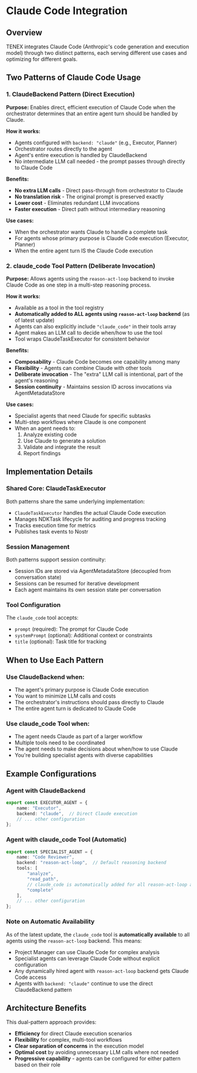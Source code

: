 # Claude Code Integration

## Overview

TENEX integrates Claude Code (Anthropic's code generation and execution model) through two distinct patterns, each serving different use cases and optimizing for different goals.

## Two Patterns of Claude Code Usage

### 1. ClaudeBackend Pattern (Direct Execution)

**Purpose:** Enables direct, efficient execution of Claude Code when the orchestrator determines that an entire agent turn should be handled by Claude.

**How it works:**
- Agents configured with `backend: "claude"` (e.g., Executor, Planner)
- Orchestrator routes directly to the agent
- Agent's entire execution is handled by ClaudeBackend
- No intermediate LLM call needed - the prompt passes through directly to Claude Code

**Benefits:**
- **No extra LLM calls** - Direct pass-through from orchestrator to Claude
- **No translation risk** - The original prompt is preserved exactly
- **Lower cost** - Eliminates redundant LLM invocations
- **Faster execution** - Direct path without intermediary reasoning

**Use cases:**
- When the orchestrator wants Claude to handle a complete task
- For agents whose primary purpose is Claude Code execution (Executor, Planner)
- When the entire agent turn IS the Claude Code execution

### 2. claude_code Tool Pattern (Deliberate Invocation)

**Purpose:** Allows agents using the `reason-act-loop` backend to invoke Claude Code as one step in a multi-step reasoning process.

**How it works:**
- Available as a tool in the tool registry
- **Automatically added to ALL agents using `reason-act-loop` backend** (as of latest update)
- Agents can also explicitly include `"claude_code"` in their tools array
- Agent makes an LLM call to decide when/how to use the tool
- Tool wraps ClaudeTaskExecutor for consistent behavior

**Benefits:**
- **Composability** - Claude Code becomes one capability among many
- **Flexibility** - Agents can combine Claude with other tools
- **Deliberate invocation** - The "extra" LLM call is intentional, part of the agent's reasoning
- **Session continuity** - Maintains session ID across invocations via AgentMetadataStore

**Use cases:**
- Specialist agents that need Claude for specific subtasks
- Multi-step workflows where Claude is one component
- When an agent needs to:
  1. Analyze existing code
  2. Use Claude to generate a solution
  3. Validate and integrate the result
  4. Report findings

## Implementation Details

### Shared Core: ClaudeTaskExecutor

Both patterns share the same underlying implementation:
- `ClaudeTaskExecutor` handles the actual Claude Code execution
- Manages NDKTask lifecycle for auditing and progress tracking
- Tracks execution time for metrics
- Publishes task events to Nostr

### Session Management

Both patterns support session continuity:
- Session IDs are stored via AgentMetadataStore (decoupled from conversation state)
- Sessions can be resumed for iterative development
- Each agent maintains its own session state per conversation

### Tool Configuration

The `claude_code` tool accepts:
- `prompt` (required): The prompt for Claude Code
- `systemPrompt` (optional): Additional context or constraints
- `title` (optional): Task title for tracking

## When to Use Each Pattern

### Use ClaudeBackend when:
- The agent's primary purpose is Claude Code execution
- You want to minimize LLM calls and costs
- The orchestrator's instructions should pass directly to Claude
- The entire agent turn is dedicated to Claude Code

### Use claude_code Tool when:
- The agent needs Claude as part of a larger workflow
- Multiple tools need to be coordinated
- The agent needs to make decisions about when/how to use Claude
- You're building specialist agents with diverse capabilities

## Example Configurations

### Agent with ClaudeBackend
```typescript
export const EXECUTOR_AGENT = {
    name: "Executor",
    backend: "claude",  // Direct Claude execution
    // ... other configuration
};
```

### Agent with claude_code Tool (Automatic)
```typescript
export const SPECIALIST_AGENT = {
    name: "Code Reviewer",
    backend: "reason-act-loop",  // Default reasoning backend
    tools: [
        "analyze",
        "read_path",
        // claude_code is automatically added for all reason-act-loop agents
        "complete"
    ],
    // ... other configuration
};
```

### Note on Automatic Availability
As of the latest update, the `claude_code` tool is **automatically available** to all agents using the `reason-act-loop` backend. This means:
- Project Manager can use Claude Code for complex analysis
- Specialist agents can leverage Claude Code without explicit configuration
- Any dynamically hired agent with `reason-act-loop` backend gets Claude Code access
- Agents with `backend: "claude"` continue to use the direct ClaudeBackend pattern

## Architecture Benefits

This dual-pattern approach provides:
- **Efficiency** for direct Claude execution scenarios
- **Flexibility** for complex, multi-tool workflows
- **Clear separation of concerns** in the execution model
- **Optimal cost** by avoiding unnecessary LLM calls where not needed
- **Progressive capability** - agents can be configured for either pattern based on their role